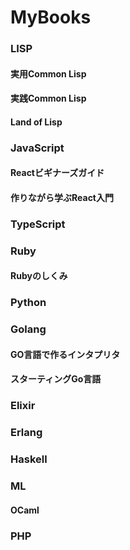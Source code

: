 MyBooks
=======

### LISP
#### 実用Common Lisp
#### 実践Common Lisp
#### Land of Lisp

### JavaScript
#### Reactビギナーズガイド
#### 作りながら学ぶReact入門

### TypeScript

### Ruby
#### Rubyのしくみ

### Python

### Golang
#### GO言語で作るインタプリタ
#### スターティングGo言語

### Elixir

### Erlang

### Haskell

### ML
#### OCaml

### PHP
